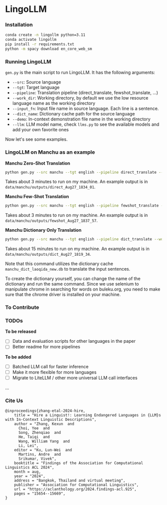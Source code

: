 # LingoLLM

### Installation

```bash
conda create -n lingollm python=3.11
conda activate lingollm
pip install -r requirements.txt
python -m spacy download en_core_web_sm
```

### Running LingoLLM

`gen.py` is the main script to run LingoLLM. It has the following arguments:

- `--src`: Source language
- `--tgt`: Target language
- `--pipeline`: Translation pipeline (direct_translate, fewshot_translate, ...)
- `--work_dir`: Working directory, by default we use the low resource language name as the working directory
- `--input_fn`: Input file name in source language. Each line is a sentence.
- `--dict_name`: Dictionary cache path for the source language
- `--demo`: In-context demonstration file name in the working directory
- `--llm`: LLM model name, check `llms.py` to see the available models and add your own favorite ones

Now let's see some examples.

### LingoLLM on Manchu as an example

**Manchu Zero-Shot Translation**

```bash
python gen.py --src manchu --tgt english --pipeline direct_translate --work_dir manchu --input_fn laoqida.in --dict_name manchu_dict_laoqida_new.db --demo manchu.demo --llm gpt-4o-2024-08-06
```

Takes about 3 minutes to run on my machine. An example output is in `data/manchu/outputs/direct_Aug27_1834_01`.

**Manchu Few-Shot Translation**

```bash
python gen.py --src manchu --tgt english --pipeline fewshot_translate --work_dir manchu --input_fn laoqida.in --dict_name manchu_dict_laoqida_new.db --demo manchu.demo --llm gpt-4o-2024-08-06
```

Takes about 3 minutes to run on my machine. An example output is in `data/manchu/outputs/fewshot_Aug27_1837_57`.

**Manchu Dictionary Only Translation**

```bash
python gen.py --src manchu --tgt english --pipeline dict_translate --work_dir manchu --input_fn laoqida.in --dict_name manchu_dict_laoqida_new.db --demo manchu.demo --llm gpt-4o-2024-08-06
```

Takes about 15 minutes to run on my machine. An example output is in `data/manchu/outputs/dict_Aug27_1819_34`.

Note that this command utilizes the dictionary cache `manchu_dict_laoqida_new.db` to translate the input sentences.

To create the dictionary yourself, you can change the name of the dictionary and run the same command.
Since we use selenium to manipulate chrome in searching for words on buleku.org, you need to make sure that the chrome driver is installed on your machine.

### To Contribute

### TODOs

**To be released**

- [ ] Data and evaluation scripts for other languages in the paper
- [ ] Better readme for more pipelines

**To be added**

- [ ] Batched LLM call for faster inference
- [ ] Make it more flexible for more languages
- [ ] Migrate to LiteLLM / other more universal LLM call interfaces

...

### Cite Us

```
@inproceedings{zhang-etal-2024-hire,
    title = "Hire a Linguist!: Learning Endangered Languages in {LLM}s with In-Context Linguistic Descriptions",
    author = "Zhang, Kexun  and
      Choi, Yee  and
      Song, Zhenqiao  and
      He, Taiqi  and
      Wang, William Yang  and
      Li, Lei",
    editor = "Ku, Lun-Wei  and
      Martins, Andre  and
      Srikumar, Vivek",
    booktitle = "Findings of the Association for Computational Linguistics ACL 2024",
    month = aug,
    year = "2024",
    address = "Bangkok, Thailand and virtual meeting",
    publisher = "Association for Computational Linguistics",
    url = "https://aclanthology.org/2024.findings-acl.925",
    pages = "15654--15669",
}
```


